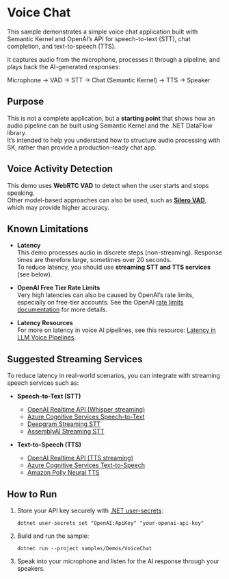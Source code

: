 ﻿# Voice Chat

This sample demonstrates a simple voice chat application built with Semantic Kernel and OpenAI’s API for speech-to-text (STT), chat completion, and text-to-speech (TTS).

It captures audio from the microphone, processes it through a pipeline, and plays back the AI-generated responses:

Microphone → VAD → STT → Chat (Semantic Kernel) → TTS → Speaker

## Purpose

This is not a complete application, but a **starting point** that shows how an audio pipeline can be built using Semantic Kernel and the .NET DataFlow library.  
It’s intended to help you understand how to structure audio processing with SK, rather than provide a production-ready chat app.

## Voice Activity Detection

This demo uses **WebRTC VAD** to detect when the user starts and stops speaking.  
Other model-based approaches can also be used, such as **[Silero VAD](https://github.com/snakers4/silero-vad/tree/master/examples/csharp)**, which may provide higher accuracy.  

## Known Limitations

- **Latency**  
  This demo processes audio in discrete steps (non-streaming). Response times are therefore large, sometimes over 20 seconds.  
  To reduce latency, you should use **streaming STT and TTS services** (see below).  

- **OpenAI Free Tier Rate Limits**  
  Very high latencies can also be caused by OpenAI’s rate limits, especially on free-tier accounts. See the OpenAI [rate limits documentation](https://platform.openai.com/docs/guides/rate-limits) for more details.  

- **Latency Resources**  
  For more on latency in voice AI pipelines, see this resource: [Latency in LLM Voice Pipelines](https://voiceaiandvoiceagents.com/#latency-llm).

## Suggested Streaming Services

To reduce latency in real-world scenarios, you can integrate with streaming speech services such as:

- **Speech-to-Text (STT)**
  - [OpenAI Realtime API (Whisper streaming)](https://platform.openai.com/docs/guides/realtime)  
  - [Azure Cognitive Services Speech-to-Text](https://learn.microsoft.com/azure/cognitive-services/speech-service/speech-to-text)  
  - [Deepgram Streaming STT](https://developers.deepgram.com/docs/streaming)  
  - [AssemblyAI Streaming STT](https://www.assemblyai.com/docs/real-time-speech-recognition)  

- **Text-to-Speech (TTS)**
  - [OpenAI Realtime API (TTS streaming)](https://platform.openai.com/docs/guides/realtime)  
  - [Azure Cognitive Services Text-to-Speech](https://learn.microsoft.com/azure/cognitive-services/speech-service/text-to-speech)  
  - [Amazon Polly Neural TTS](https://docs.aws.amazon.com/polly/latest/dg/what-is.html)  

## How to Run

1. Store your API key securely with [.NET user-secrets](https://learn.microsoft.com/aspnet/core/security/app-secrets):

       dotnet user-secrets set "OpenAI:ApiKey" "your-openai-api-key"

2. Build and run the sample:

       dotnet run --project samples/Demos/VoiceChat

3. Speak into your microphone and listen for the AI response through your speakers.
